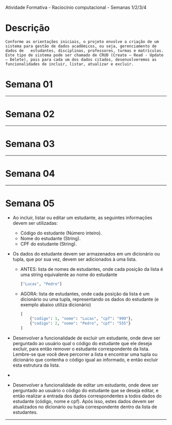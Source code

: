 Atividade Formativa - Raciocínio computacional - Semanas 1/2/3/4

# Descrição
    Conforme as orientações iniciais, o projeto envolve a criação de um sistema para gestão de dados acadêmicos, ou seja, gerenciamento de dados de   estudantes, disciplinas, professores, turmas e matrículas. Este tipo de sistema pode ser chamado de CRUD (Create – Read - Update – Delete), pois para cada um dos dados citados, desenvolveremos as funcionalidades de incluir, listar, atualizar e excluir.


# Semana 01
---

# Semana 02
---

# Semana 03
---

# Semana 04
---

# Semana 05

- Ao incluir, listar ou editar um estudante, as seguintes informações devem ser utilizadas:
    - Código do estudante (Número inteiro).
    - Nome do estudante (String).
    - CPF do estudante (String).

- Os dados do estudante devem ser armazenados em um dicionário ou tupla, que por sua vez, devem ser adicionados à uma lista.
  - ANTES: lista de nomes de estudantes, onde cada posição da lista é uma string equivalente ao nome do estudante
    ```py
    ["Lucas", "Pedro"]
    ```

  - AGORA: lista de estudantes, onde cada posição da lista é um dicionário ou uma tupla, representando os dados do estudante (e exemplo abaixo utiliza dicionário)

    ```py
    [ 
        {"codigo": 1, "nome": "Lucas", "cpf": "999"}, 
        {"codigo": 2, "nome": "Pedro", "cpf": "555"} 
    ]
    ```
- Desenvolver a funcionalidade de excluir um estudante, onde deve ser perguntado ao usuário qual o código do estudante que ele deseja excluir, para então remover o estudante correspondente da lista. Lembre-se que você deve percorrer a lista e encontrar uma tupla ou dicionário que contenha o código igual ao informado, e então excluir esta estrutura da lista.
- 
- Desenvolver a funcionalidade de editar um estudante, onde deve ser perguntado ao usuário o código do estudante que se deseja editar, e então realizar a entrada dos dados correspondentes a todos dados do estudante (código, nome e cpf). Após isso, estes dados devem ser atualizados no dicionário ou tupla correspondente dentro da lista de estudantes.

---